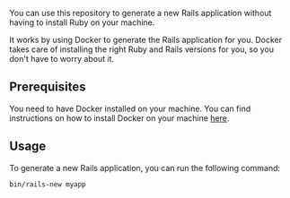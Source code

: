 You can use this repository to generate a new Rails application without having to install Ruby on your machine.

It works by using Docker to generate the Rails application for you. Docker takes care of installing the right Ruby and
Rails versions for you, so you don't have to worry about it.

## Prerequisites

You need to have Docker installed on your machine. You can find instructions on how to install Docker on your machine
[here](https://docs.docker.com/engine/install/).

## Usage

To generate a new Rails application, you can run the following command:

```bash
bin/rails-new myapp
```
